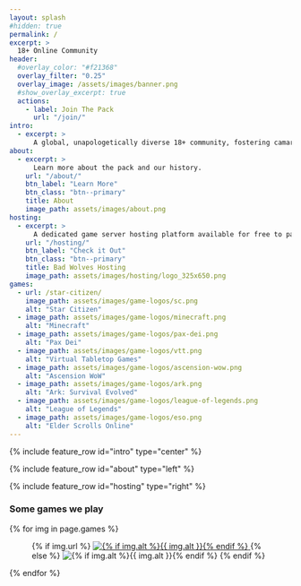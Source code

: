 ```yaml
---
layout: splash
#hidden: true
permalink: /
excerpt: >
  18+ Online Community
header:
  #overlay_color: "#f21368"
  overlay_filter: "0.25"
  overlay_image: /assets/images/banner.png
  #show_overlay_excerpt: true
  actions:
    - label: Join The Pack
      url: "/join/"
intro:
  - excerpt: >
      A global, unapologetically diverse 18+ community, fostering camaraderie across various games. Rabies delivered daily.
about:
  - excerpt: >
      Learn more about the pack and our history.
    url: "/about/"
    btn_label: "Learn More"
    btn_class: "btn--primary"
    title: About
    image_path: assets/images/about.png
hosting:
  - excerpt: >
      A dedicated game server hosting platform available for free to pack members.
    url: "/hosting/"
    btn_label: "Check it Out"
    btn_class: "btn--primary"
    title: Bad Wolves Hosting
    image_path: assets/images/hosting/logo_325x650.png
games:
  - url: /star-citizen/
    image_path: assets/images/game-logos/sc.png
    alt: "Star Citizen"
  - image_path: assets/images/game-logos/minecraft.png
    alt: "Minecraft"
  - image_path: assets/images/game-logos/pax-dei.png
    alt: "Pax Dei"
  - image_path: assets/images/game-logos/vtt.png
    alt: "Virtual Tabletop Games"
  - image_path: assets/images/game-logos/ascension-wow.png
    alt: "Ascension WoW"
  - image_path: assets/images/game-logos/ark.png
    alt: "Ark: Survival Evolved"
  - image_path: assets/images/game-logos/league-of-legends.png
    alt: "League of Legends"
  - image_path: assets/images/game-logos/eso.png
    alt: "Elder Scrolls Online"
---
```


{% include feature_row id="intro" type="center" %}

{% include feature_row id="about" type="left" %}

{% include feature_row id="hosting" type="right" %}

### Some games we play
<div class="gallery games">
  {% for img in page.games %}
    <figure>
      {% if img.url %}
        <a href="{{ img.url | relative_url }}"
          {% if img.title %}title="{{ img.title }}"{% endif %}>
            <img src="{{ img.image_path | relative_url }}"
                alt="{% if img.alt %}{{ img.alt }}{% endif %}">
        </a>
      {% else %}
        <img src="{{ img.image_path | relative_url }}"
            alt="{% if img.alt %}{{ img.alt }}{% endif %}">
      {% endif %}
    </figure>
  {% endfor %}
  <!-- <figcaption markdown="1">
  **Some** of the games we like to play.
  </figcaption> -->
</div>
<!-- ### Some of the games we like to play. -->

<!-- {% assign entries_layout = page.entries_layout | default: 'list' %}
<div class="entries-{{ entries_layout }}">
  {% include documents-collection.html collection=games sort_by=page.sort_by sort_order=page.sort_order type=grid %}
</div> -->

